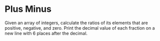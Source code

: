 # Plus Minus

Given an array of integers, calculate the ratios of its elements that are positive, negative, and zero. Print the decimal value of each fraction on a new line with 6 places after the decimal.

